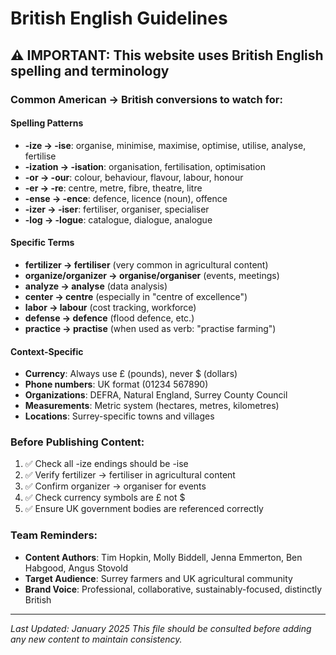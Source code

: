 # British English Guidelines

## ⚠️ IMPORTANT: This website uses British English spelling and terminology

### Common American → British conversions to watch for:

#### Spelling Patterns
- **-ize → -ise**: organise, minimise, maximise, optimise, utilise, analyse, fertilise
- **-ization → -isation**: organisation, fertilisation, optimisation
- **-or → -our**: colour, behaviour, flavour, labour, honour
- **-er → -re**: centre, metre, fibre, theatre, litre
- **-ense → -ence**: defence, licence (noun), offence
- **-izer → -iser**: fertiliser, organiser, specialiser
- **-log → -logue**: catalogue, dialogue, analogue

#### Specific Terms
- **fertilizer → fertiliser** (very common in agricultural content)
- **organize/organizer → organise/organiser** (events, meetings)
- **analyze → analyse** (data analysis)
- **center → centre** (especially in "centre of excellence")
- **labor → labour** (cost tracking, workforce)
- **defense → defence** (flood defence, etc.)
- **practice → practise** (when used as verb: "practise farming")

#### Context-Specific
- **Currency**: Always use £ (pounds), never $ (dollars)
- **Phone numbers**: UK format (01234 567890)
- **Organizations**: DEFRA, Natural England, Surrey County Council
- **Measurements**: Metric system (hectares, metres, kilometres)
- **Locations**: Surrey-specific towns and villages

### Before Publishing Content:
1. ✅ Check all -ize endings should be -ise
2. ✅ Verify fertilizer → fertiliser in agricultural content
3. ✅ Confirm organizer → organiser for events
4. ✅ Check currency symbols are £ not $
5. ✅ Ensure UK government bodies are referenced correctly

### Team Reminders:
- **Content Authors**: Tim Hopkin, Molly Biddell, Jenna Emmerton, Ben Habgood, Angus Stovold
- **Target Audience**: Surrey farmers and UK agricultural community
- **Brand Voice**: Professional, collaborative, sustainably-focused, distinctly British

---
*Last Updated: January 2025*
*This file should be consulted before adding any new content to maintain consistency.*